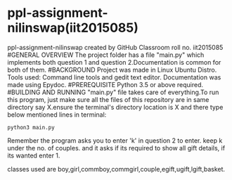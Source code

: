 # ppl-assignment-nilinswap(iit2015085)
ppl-assignment-nilinswap created by GitHub Classroom roll no. iit2015085
#GENERAL OVERVIEW
The project folder has a file "main.py" which implements both question 1 and question 2.Documentation is common for both of them.
#BACKGROUND
Project was made in Linux Ubuntu Distro. Tools used: Command line tools and gedit text editor. Documentation was made using Epydoc.
#PREREQUISITE
Python 3.5 or above required.
#BUILDING AND RUNNING
 "main.py" file takes care of everything.To run this program, just make sure all the files of this repository are in same
 directory say X.ensure the terminal's directory location is X and there type below mentioned lines in terminal:
 ```
 python3 main.py
 ```
 Remember
 the program asks you to enter 'k' in question 2 to enter. keep k under the no. of couples. and it asks if its required
 to show all gift details, if its wanted enter 1.
 
 
 classes used are boy,girl,commboy,commgirl,couple,egift,ugift,lgift,basket.
